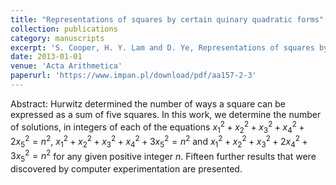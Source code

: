 ```yaml
---
title: "Representations of squares by certain quinary quadratic forms"
collection: publications
category: manuscripts
excerpt: 'S. Cooper, H. Y. Lam and D. Ye, Representations of squares by certain quinary quadratic forms, Acta Arithmetica, 157 (2013), 147--168.'
date: 2013-01-01
venue: 'Acta Arithmetica'
paperurl: 'https://www.impan.pl/download/pdf/aa157-2-3'
---
```


Abstract: Hurwitz determined the number of ways a square can be expressed as a sum of five squares.
In this work, we determine the number of solutions, in integers of each of the equations
$x_{1}^{2}+x_{2}^{2}+x_{3}^{2}+x_{4}^{2}+2x_{5}^{2}=n^{2}$,
$x_{1}^{2}+x_{2}^{2}+x_{3}^{2}+x_{4}^{2}+3x_{5}^{2}=n^{2}$ and
$x_{1}^{2}+x_{2}^{2}+x_{3}^{2}+2x_{4}^{2}+3x_{5}^{2}=n^{2}$ for any given positive integer $n$.
Fifteen further results that were discovered by computer experimentation are presented.
